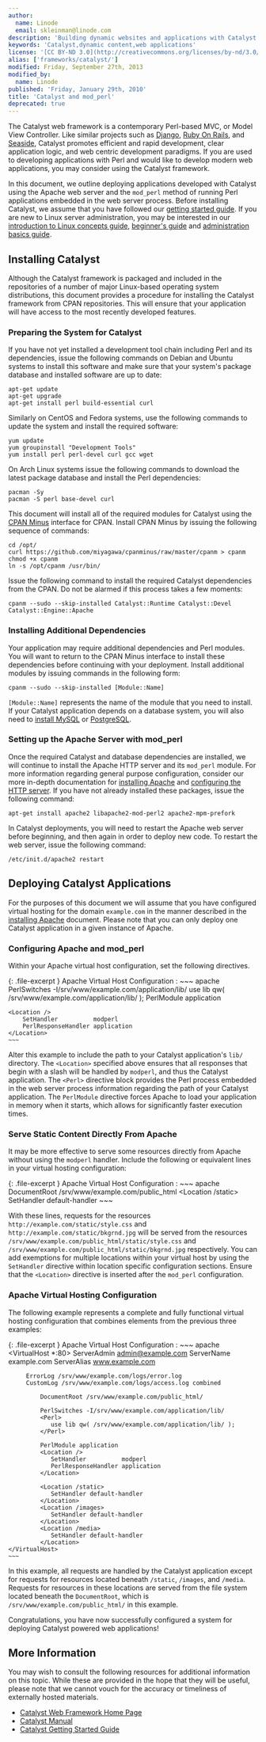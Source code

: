 ```yaml
---
author:
  name: Linode
  email: skleinman@linode.com
description: 'Building dynamic websites and applications with Catalyst.'
keywords: 'Catalyst,dynamic content,web applications'
license: '[CC BY-ND 3.0](http://creativecommons.org/licenses/by-nd/3.0/us/)'
alias: ['frameworks/catalyst/']
modified: Friday, September 27th, 2013
modified_by:
  name: Linode
published: 'Friday, January 29th, 2010'
title: 'Catalyst and mod_perl'
deprecated: true
---
```


The Catalyst web framework is a contemporary Perl-based MVC, or Model View Controller. Like similar projects such as [Django](/docs/frameworks/), [Ruby On Rails](/docs/frameworks/), and [Seaside](/docs/frameworks/seaside/), Catalyst promotes efficient and rapid development, clear application logic, and web centric development paradigms. If you are used to developing applications with Perl and would like to develop modern web applications, you may consider using the Catalyst framework.

In this document, we outline deploying applications developed with Catalyst using the Apache web server and the `mod_perl` method of running Perl applications embedded in the web server process. Before installing Catalyst, we assume that you have followed our [getting started guide](/docs/getting-started/). If you are new to Linux server administration, you may be interested in our [introduction to Linux concepts guide](/docs/tools-reference/introduction-to-linux-concepts/), [beginner's guide](/docs/beginners-guide/) and [administration basics guide](/docs/using-linux/administration-basics).

Installing Catalyst
-------------------

Although the Catalyst framework is packaged and included in the repositories of a number of major Linux-based operating system distributions, this document provides a procedure for installing the Catalyst framework from CPAN repositories. This will ensure that your application will have access to the most recently developed features.

### Preparing the System for Catalyst

If you have not yet installed a development tool chain including Perl and its dependencies, issue the following commands on Debian and Ubuntu systems to install this software and make sure that your system's package database and installed software are up to date:

    apt-get update 
    apt-get upgrade
    apt-get install perl build-essential curl

Similarly on CentOS and Fedora systems, use the following commands to update the system and install the required software:

    yum update
    yum groupinstall "Development Tools"
    yum install perl perl-devel curl gcc wget

On Arch Linux systems issue the following commands to download the latest package database and install the Perl dependencies:

    pacman -Sy
    pacman -S perl base-devel curl

This document will install all of the required modules for Catalyst using the [CPAN Minus](/docs/linux-tools/utilities/cpanm) interface for CPAN. Install CPAN Minus by issuing the following sequence of commands:

    cd /opt/
    curl https://github.com/miyagawa/cpanminus/raw/master/cpanm > cpanm
    chmod +x cpanm
    ln -s /opt/cpanm /usr/bin/

Issue the following command to install the required Catalyst dependencies from the CPAN. Do not be alarmed if this process takes a few moments:

    cpanm --sudo --skip-installed Catalyst::Runtime Catalyst::Devel Catalyst::Engine::Apache

### Installing Additional Dependencies

Your application may require additional dependencies and Perl modules. You will want to return to the CPAN Minus interface to install these dependencies before continuing with your deployment. Install additional modules by issuing commands in the following form:

    cpanm --sudo --skip-installed [Module::Name]

`[Module::Name]` represents the name of the module that you need to install. If your Catalyst application depends on a database system, you will also need to [install MySQL](/docs/databases/mysql/debian-5-lenny) or [PostgreSQL](/docs/databases/postgresql/debian-5-lenny).

### Setting up the Apache Server with mod\_perl

Once the required Catalyst and database dependencies are installed, we will continue to install the Apache HTTP server and its `mod_perl` module. For more information regarding general purpose configuration, consider our more in-depth documentation for [installing Apache](/docs/web-servers/apache/installation/debian-5-lenny) and [configuring the HTTP server](/docs/web-servers/apache/configuration/). If you have not already installed these packages, issue the following command:

    apt-get install apache2 libapache2-mod-perl2 apache2-mpm-prefork

In Catalyst deployments, you will need to restart the Apache web server before beginning, and then again in order to deploy new code. To restart the web server, issue the following command:

    /etc/init.d/apache2 restart

Deploying Catalyst Applications
-------------------------------

For the purposes of this document we will assume that you have configured virtual hosting for the domain `example.com` in the manner described in the [installing Apache](/docs/web-servers/apache/installation/debian-5-lenny) document. Please note that you can only deploy one Catalyst application in a given instance of Apache.

### Configuring Apache and mod\_perl

Within your Apache virtual host configuration, set the following directives.

{: .file-excerpt }
Apache Virtual Host Configuration
:   ~~~ apache
    PerlSwitches -I/srv/www/example.com/application/lib/
    <Perl>
       use lib qw( /srv/www/example.com/application/lib/ );
    </Perl>
    PerlModule application

    <Location />
        SetHandler          modperl
        PerlResponseHandler application
    </Location>
    ~~~

Alter this example to include the path to your Catalyst application's `lib/` directory. The `<Location>` specified above ensures that all responses that begin with a slash will be handled by `modperl`, and thus the Catalyst application. The `<Perl>` directive block provides the Perl process embedded in the web server process information regarding the path of your Catalyst application. The `PerlModule` directive forces Apache to load your application in memory when it starts, which allows for significantly faster execution times.

### Serve Static Content Directly From Apache

It may be more effective to serve some resources directly from Apache without using the `modperl` handler. Include the following or equivalent lines in your virtual hosting configuration:

{: .file-excerpt }
Apache Virtual Host Configuration
:   ~~~ apache
    DocumentRoot /srv/www/example.com/public_html
    <Location /static>
        SetHandler default-handler
    </Location>
    ~~~

With these lines, requests for the resources `http://example.com/static/style.css` and `http://example.com/static/bkgrnd.jpg` will be served from the resources `/srv/www/example.com/public_html/static/style.css` and `/srv/www/example.com/public_html/static/bkgrnd.jpg` respectively. You can add exemptions for multiple locations within your virtual host by using the `SetHandler` directive within location specific configuration sections. Ensure that the `<Location>` directive is inserted after the `mod_perl` configuration.

### Apache Virtual Hosting Configuration

The following example represents a complete and fully functional virtual hosting configuration that combines elements from the previous three examples:

{: .file-excerpt }
Apache Virtual Host Configuration
:   ~~~ apache
    <VirtualHost *:80> 
         ServerAdmin admin@example.com
         ServerName example.com
         ServerAlias www.example.com

         ErrorLog /srv/www/example.com/logs/error.log 
         CustomLog /srv/www/example.com/logs/access.log combined

             DocumentRoot /srv/www/example.com/public_html/

             PerlSwitches -I/srv/www/example.com/application/lib/
             <Perl>
                use lib qw( /srv/www/example.com/application/lib/ );
             </Perl>

             PerlModule application
             <Location />
                SetHandler          modperl
                PerlResponseHandler application
             </Location>

             <Location /static>
                SetHandler default-handler
             </Location>
             <Location /images>
                SetHandler default-handler
             </Location>
             <Location /media>
                SetHandler default-handler
             </Location>
    </VirtualHost>
    ~~~

In this example, all requests are handled by the Catalyst application except for requests for resources located beneath `/static`, `/images`, and `/media`. Requests for resources in these locations are served from the file system located beneath the `DocumentRoot`, which is `/srv/www/example.com/public_html/` in this example.

Congratulations, you have now successfully configured a system for deploying Catalyst powered web applications!

More Information
----------------

You may wish to consult the following resources for additional information on this topic. While these are provided in the hope that they will be useful, please note that we cannot vouch for the accuracy or timeliness of externally hosted materials.

- [Catalyst Web Framework Home Page](http://www.catalystframework.org/)
- [Catalyst Manual](http://search.cpan.org/dist/Catalyst-Manual/)
- [Catalyst Getting Started Guide](http://dev.catalystframework.org/wiki/#Get_Started)



